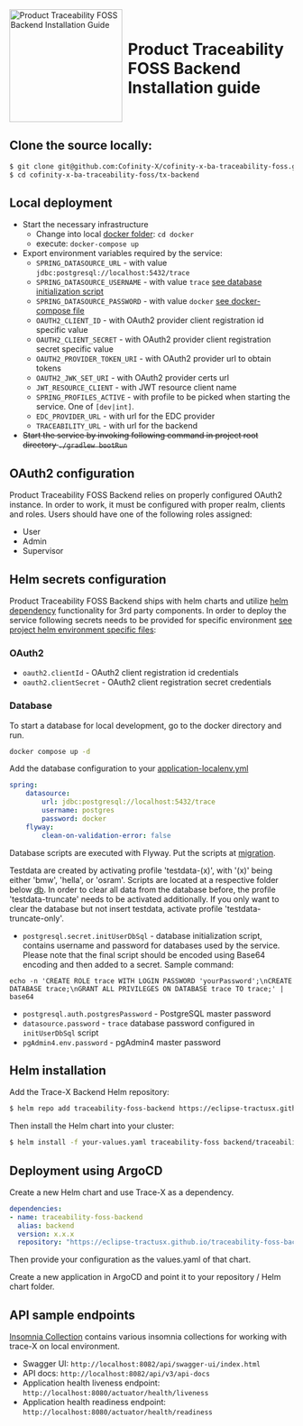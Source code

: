 <div style="display: flex; align-items: center;justify-content: center;align-content: center;">
   <img src="../docs/trace-x-logo.svg" alt="Product Traceability FOSS Backend Installation Guide" style="width:200px;"/>
   <h1 style="margin: 10px 0 0 10px">Product Traceability FOSS Backend Installation guide</h1>
</div>

## Clone the source locally:

```sh
$ git clone git@github.com:Cofinity-X/cofinity-x-ba-traceability-foss.git
$ cd cofinity-x-ba-traceability-foss/tx-backend
```

## Local deployment
* Start the necessary infrastructure
  * Change into local [docker folder](docker): ```cd docker```
  * execute: ```docker-compose up```
* Export environment variables required by the service:
  * `SPRING_DATASOURCE_URL` - with value `jdbc:postgresql://localhost:5432/trace`
  * `SPRING_DATASOURCE_USERNAME` - with value `trace` [see database initialization script](docker/db-init/create_db.sql)
  * `SPRING_DATASOURCE_PASSWORD` - with value `docker` [see docker-compose file](docker/docker-compose.yml)
  * `OAUTH2_CLIENT_ID` - with OAuth2 provider client registration id specific value
  * `OAUTH2_CLIENT_SECRET` - with OAuth2 provider client registration secret specific value
  * `OAUTH2_PROVIDER_TOKEN_URI` - with OAuth2 provider url to obtain tokens
  * `OAUTH2_JWK_SET_URI` - with OAuth2 provider certs url
  * `JWT_RESOURCE_CLIENT` - with JWT resource client name
  * `SPRING_PROFILES_ACTIVE` - with profile to be picked when starting the service. One of `[dev|int]`.
  * `EDC_PROVIDER_URL` - with url for the EDC provider
  * `TRACEABILITY_URL` - with url for the backend
* ~~Start the service by invoking following command in project root directory `./gradlew bootRun`~~

## OAuth2 configuration
Product Traceability FOSS Backend relies on properly configured OAuth2 instance. In order to work, it must be configured with proper realm, clients and roles.
Users should have one of the following roles assigned:
* User
* Admin
* Supervisor

## Helm secrets configuration
Product Traceability FOSS Backend ships with helm charts and utilize [helm dependency](https://helm.sh/docs/helm/helm_dependency/) functionality for 3rd party components.
In order to deploy the service following secrets needs to be provided for specific environment [see project helm environment specific files](../charts/traceability-foss/charts/backend):

### OAuth2
* `oauth2.clientId` - OAuth2 client registration id credentials
* `oauth2.clientSecret` - OAuth2 client registration secret credentials

### Database
To start a database for local development, go to the docker directory and run.

```sh
docker compose up -d
```

Add the database configuration to your [application-localenv.yml](src/main/resources/application-localenv.yml)

```yaml
spring:
    datasource:
        url: jdbc:postgresql://localhost:5432/trace
        username: postgres
        password: docker
    flyway:
        clean-on-validation-error: false
```
Database scripts are executed with Flyway. Put the scripts at [migration](src/main/resources/db/migration).

Testdata are created by activating profile 'testdata-(x)', with '(x)' being either 'bmw', 'hella', or 'osram'. Scripts are located at a respective folder below [db](src/main/resources/db). In order to clear all data from the database before, the profile 'testdata-truncate' needs to be activated additionally. If you only want to clear the database but not insert testdata, activate profile 'testdata-truncate-only'.

* `postgresql.secret.initUserDbSql` - database initialization script, contains username and password for databases used by the service.
Please note that the final script should be encoded using Base64 encoding and then added to a secret. Sample command:
```shell
echo -n 'CREATE ROLE trace WITH LOGIN PASSWORD 'yourPassword';\nCREATE DATABASE trace;\nGRANT ALL PRIVILEGES ON DATABASE trace TO trace;' | base64
```

* `postgresql.auth.postgresPassword` - PostgreSQL master password
* `datasource.password` - `trace` database password configured in `initUserDbSql` script
* `pgAdmin4.env.password` - pgAdmin4 master password


## Helm installation
Add the Trace-X Backend Helm repository:


```sh
$ helm repo add traceability-foss-backend https://eclipse-tractusx.github.io/traceability-foss-backend
```
Then install the Helm chart into your cluster:

```sh
$ helm install -f your-values.yaml traceability-foss backend/traceability-foss-backend
```

## Deployment using ArgoCD

Create a new Helm chart and use Trace-X as a dependency.

```yaml
dependencies:
- name: traceability-foss-backend
  alias: backend
  version: x.x.x
  repository: "https://eclipse-tractusx.github.io/traceability-foss-backend/"
```

Then provide your configuration as the values.yaml of that chart.

Create a new application in ArgoCD and point it to your repository / Helm chart folder.

## API sample endpoints

[Insomnia Collection](collection) contains various insomnia collections for working with trace-X on local environment.


* Swagger UI: `http://localhost:8082/api/swagger-ui/index.html`
* API docs: `http://localhost:8082/api/v3/api-docs`
* Application health liveness endpoint: `http://localhost:8080/actuator/health/liveness`
* Application health readiness endpoint: `http://localhost:8080/actuator/health/readiness`
